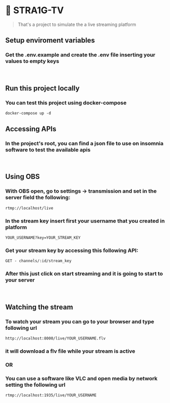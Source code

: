 # 🚀 **STRA1G-TV**

> That's a project to simulate the a live streaming platform
&emsp; 

## Setup enviroment variables
### Get the .env.example and create the .env file inserting your values to empty keys
&emsp; 

## Run this project locally
### You can test this project using docker-compose
```
docker-compose up -d
```

## Accessing APIs
### In the project's root, you can find a json file to use on insomnia software to test the available apis
&emsp; 

## Using OBS
### With OBS open, go to settings -> transmission and set in the server field the following:
```
rtmp://localhost/live
```

### In the stream key insert first your username that you created in platform
```
YOUR_USERNAME?key=YOUR_STREAM_KEY
```

### Get your stream key by accessing this following API:
```
GET - channels/:id/stream_key
```
### After this just click on start streaming and it is going to start to your server
&emsp;

## Watching the stream
### To watch your stream you can go to your browser and type following url 
```
http://localhost:8000/live/YOUR_USERNAME.flv
```
### it will download a flv file while your stream is active

### OR

### You can use a software like VLC and open media by network setting the following url
```
rtmp://localhost:1935/live/YOUR_USERNAME
```